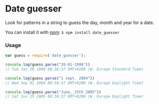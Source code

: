 Date guesser
==================

Look for patterns in a string to guess the day, month and year for a date.

You can install it with [npm](http://npmjs.org):
`$ npm install date_guesser`

### Usage

```javascript
var guess = require('date_guesser');

console.log(guess.parse("20-01-1998"))
// Tue Jan 20 1998 00:36:37 GMT+0200 (W. Europe Standard Time)

console.log(guess.parse("1 sept. 2004"))
// Wed Sep 01 2004 00:36:37 GMT+0200 (W. Europe Daylight Time)

console.log(guess.parse("June, 25th 2005"))
// Sat Jun 25 2005 00:36:37 GMT+0200 (W. Europe Daylight Time)
```
